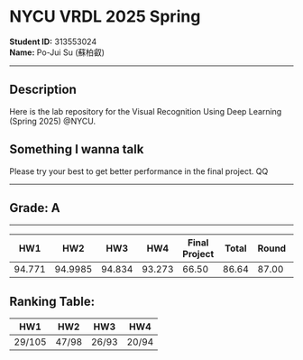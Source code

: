 # NYCU VRDL 2025 Spring
**Student ID:** 313553024  
**Name:** Po-Jui Su (蘇柏叡)

---
## Description
Here is the lab repository for the Visual Recognition Using Deep Learning (Spring 2025) @NYCU.

## Something I wanna talk
Please try your best to get better performance in the final project. QQ

---
## Grade: A
---
| HW1   | HW2    | HW3   | HW4   | Final Project | Total  | Round | Letter Grade |
|-------|--------|-------|-------|---------------|--------|-------|--------------|
| 94.771| 94.9985| 94.834| 93.273|     66.50     | 86.64 | 87.00 |      A       |

## Ranking Table:

| HW1   | HW2    | HW3   | HW4   |
|-------|--------|-------|-------|
| 29/105 | 47/98 | 26/93 | 20/94 |

